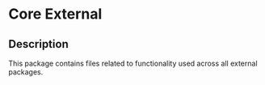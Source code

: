 # Core External

## Description
This package contains files related to functionality used across all external packages.